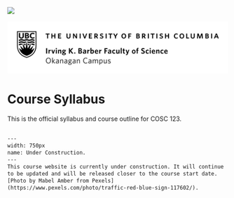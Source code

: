 ![](../images/header.png)

![](../images/UBCO_CMPS_header.jpg)

# Course Syllabus

This is the official syllabus and course outline for COSC 123.

```{warning} Please note that this syllabus is currently under active development, there may be typos or missing sections; treat this as a draft until the course starts!
```

```{figure} ../images/construction.jpeg
---
width: 750px
name: Under Construction.
---
This course website is currently under construction. It will continue to be updated and will be released closer to the course start date. [Photo by Mabel Amber from Pexels](https://www.pexels.com/photo/traffic-red-blue-sign-117602/). 
```